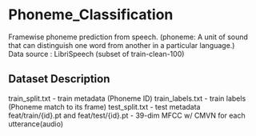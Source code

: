 # Phoneme_Classification
Framewise phoneme prediction from speech. (phoneme: A unit of sound that can distinguish one word from another in a particular language.)  
Data source : LibriSpeech (subset of train-clean-100)  

## Dataset Description
train_split.txt - train metadata (Phoneme ID)
train_labels.txt - train labels  (Phoneme match to its frame)
test_split.txt - test metadata  
feat/train/{id}.pt and feat/test/{id}.pt - 39-dim MFCC w/ CMVN for each utterance(audio)  

